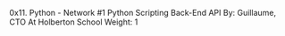 0x11. Python - Network #1
Python
Scripting
Back-End
API
 By: Guillaume, CTO At Holberton School
 Weight: 1